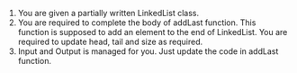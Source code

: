1. You are given a partially written LinkedList class.
2. You are required to complete the body of addLast function. This function is supposed to add an element to the end of LinkedList. You are required to update head, tail and size as required.
3. Input and Output is managed for you. Just update the code in addLast function.

